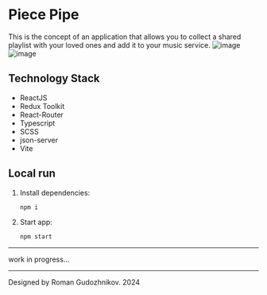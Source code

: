 # Piece Pipe

This is the concept of an application that allows you to collect a shared playlist with your loved ones and add it to your music service.
![image](https://github.com/GudRom/piece-pipe/assets/88783602/543a9f01-8781-40c3-afac-cf2f81236fb7) ![image](https://github.com/GudRom/piece-pipe/assets/88783602/88e255dc-382d-4857-a4c6-6aa3ef91b77b)

Technology Stack
---

- ReactJS
- Redux Toolkit
- React-Router
- Typescript
- SCSS
- json-server
- Vite

Local run
---

1. Install dependencies:

    ```bash
    npm i
    ```
2. Start app: 
    ```bash
    npm start
    ```
---

work in progress...

---
Designed by Roman Gudozhnikov. 2024
